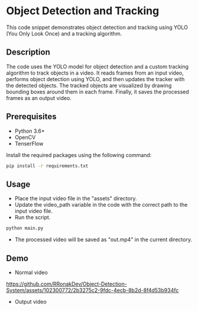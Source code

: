 # Object Detection and Tracking

This code snippet demonstrates object detection and tracking using YOLO (You Only Look Once) and a tracking algorithm.

## Description

The code uses the YOLO model for object detection and a custom tracking algorithm to track objects in a video. It reads frames from an input video, performs object detection using YOLO, and then updates the tracker with the detected objects. The tracked objects are visualized by drawing bounding boxes around them in each frame. Finally, it saves the processed frames as an output video.

## Prerequisites

- Python 3.6+
- OpenCV
- TenserFlow

Install the required packages using the following command:

```bash
pip install -r requirements.txt
```

## Usage

- Place the input video file in the "assets" directory.
- Update the video_path variable in the code with the correct path to the input video file.
- Run the script.

```bash
python main.py
```

- The processed video will be saved as "out.mp4" in the current directory.

## Demo 

- Normal video







https://github.com/RRonakDev/Object-Detection-System/assets/102300772/2b3275c2-9fdc-4ecb-8b2d-8f4d53b934fc



- Output video







